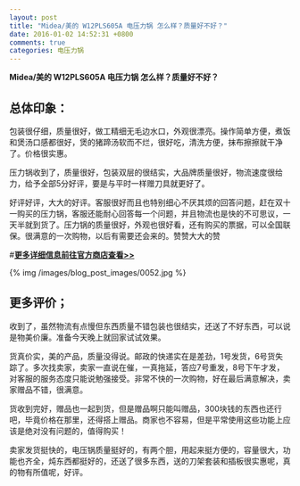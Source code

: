 ```yaml
---
layout: post
title: "Midea/美的 W12PLS605A 电压力锅 怎么样？质量好不好？"
date: 2016-01-02 14:52:31 +0800
comments: true
categories: 电压力锅
---
```


**Midea/美的 W12PLS605A 电压力锅 怎么样？质量好不好？**

## 总体印象：

包装很仔细，质量很好，做工精细无毛边水口，外观很漂亮。操作简单方便，煮饭和煲汤口感都很好，煲的猪蹄汤软而不烂，很好吃，清洗方便，抹布擦擦就干净了。价格很实惠。

压力锅收到了，质量很好，包装双层的很结实，大品牌质量很好，物流速度很给力，给予全部5分好评，要是与平时一样赠刀具就更好了。

好评好评，大大的好评。客服很好而且也特别细心不厌其烦的回答问题，赶在双十一购买的压力锅，客服还能耐心回答每一个问题，并且物流也是快的不可思议，一天半就到货了。压力锅的质量很好，外观也很好看，还有购买的票据，可以全国联保。很满意的一次购物，以后有需要还会来的。赞赞大大的赞

#[**更多详细信息前往官方商店查看>>**](http://redirect.simba.taobao.com/rd?w=unionnojs&f=http%3A%2F%2Fai.taobao.com%2Fauction%2Fedetail.htm%3Fe%3DPCfuZDa3IHEjmraEDZVrLvsAVIXBQ8n6gyWMDfXU%252FZuLltG5xFicOdXrTUTgh9sMDPIwxrc30rgx5xFFx04TddwPqZtsoXfgqLKJiCwc7I6msqdEeVczj3nayBoLCgTwXiecsi3INrdWCf8o%252FbF9pg%253D%253D%26ptype%3D100010%26from%3Dbasic&k=5ccfdb950740ca16&c=un&b=alimm_0&p=mm_109581374_12296429_46532450)

<!--More-->

{% img /images/blog_post_images/0052.jpg %}

## 更多评价；

收到了，虽然物流有点慢但东西质量不错包装也很结实，还送了不好东西，可以说是物美价廉。准备今天晚上就回家试试效果。

货真价实，美的产品，质量没得说。邮政的快递实在是差劲，1号发货，6号货失踪了。多次找卖家，卖家一直说在催，一真拖延，答应7号重发，8号下午才发，对客服的服务态度只能说勉强接受。非常不快的一次购物，好在最后满意解决，卖家赠品不错，很满意。

货收到完好，赠品也一起到货，但是赠品啊只能叫赠品，300块钱的东西也还行吧，毕竟价格在那里，还得搭上赠品。商家也不容易，但是平常使用这些功能上应该是绝对没有问题的，值得购买！

卖家发货挺快的，电压锅质量挺好的，有两个胆，用起来挺方便的，容量很大，功能也齐全，炖东西都挺好的，还送了很多东西，送的刀架套装和插板很实惠呢，真的物有所值呢，好评。